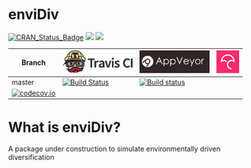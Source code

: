 # enviDiv

[![CRAN_Status_Badge](http://www.r-pkg.org/badges/version/enviDiv)](https://cran.r-project.org/package=enviDiv)
[![](http://cranlogs.r-pkg.org/badges/grand-total/enviDiv)](https://cran.r-project.org/package=enviDiv)
[![](http://cranlogs.r-pkg.org/badges/enviDiv)](https://cran.r-project.org/package=enviDiv)

Branch|[![Travis CI logo](pics/TravisCI.png)](https://travis-ci.org)|[![AppVeyor logo](pics/AppVeyor.png)](https://www.appveyor.com)|[![Codecov logo](pics/Codecov.png)](https://www.codecov.io)
---|---|---|---
master|[![Build Status](https://travis-ci.org/thijsjanzen/enviDiv.svg?branch=master)](https://travis-ci.org/thijsjanzen/enviDiv)|[![Build status](https://ci.appveyor.com/api/projects/status/aqqohat448ke8c08?svg=true)](https://ci.appveyor.com/project/thijsjanzen/envidiv)
|[![codecov.io](https://codecov.io/gh/thijsjanzen/enviDiv/branch/master/graph/badge.svg)](https://codecov.io/gh/thijsjanzen/enviDiv)

# What is enviDiv?
A package under construction to simulate environmentally driven diversification
